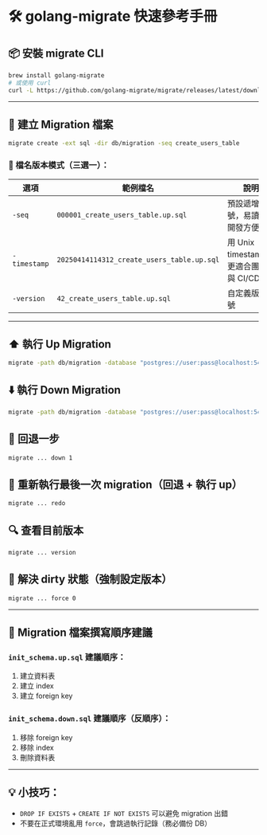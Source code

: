 # 🛠️ golang-migrate 快速參考手冊

## 📦 安裝 migrate CLI

```bash
brew install golang-migrate
# 或使用 curl
curl -L https://github.com/golang-migrate/migrate/releases/latest/download/migrate.darwin-amd64.tar.gz | tar xvz
```

---

## 📁 建立 Migration 檔案

```bash
migrate create -ext sql -dir db/migration -seq create_users_table
```

### 🔧 檔名版本模式（三選一）：

| 選項         | 範例檔名                                  | 說明                      |
|--------------|--------------------------------------------|---------------------------|
| `-seq`       | `000001_create_users_table.up.sql`         | 預設遞增編號，易讀、開發方便 |
| `-timestamp` | `20250414114312_create_users_table.up.sql` | 用 Unix timestamp，更適合團隊與 CI/CD |
| `-version`   | `42_create_users_table.up.sql`             | 自定義版本號              |

---

## ⬆️ 執行 Up Migration

```bash
migrate -path db/migration -database "postgres://user:pass@localhost:5432/dbname?sslmode=disable" up
```

## ⬇️ 執行 Down Migration

```bash
migrate -path db/migration -database "postgres://user:pass@localhost:5432/dbname?sslmode=disable" down
```

## 🔁 回退一步

```bash
migrate ... down 1
```

## 🔄 重新執行最後一次 migration（回退 + 執行 up）

```bash
migrate ... redo
```

## 🔍 查看目前版本

```bash
migrate ... version
```

## 🧹 解決 dirty 狀態（強制設定版本）

```bash
migrate ... force 0
```

---

## 📌 Migration 檔案撰寫順序建議

### `init_schema.up.sql` 建議順序：
1. 建立資料表
2. 建立 index
3. 建立 foreign key

### `init_schema.down.sql` 建議順序（反順序）：
1. 移除 foreign key
2. 移除 index
3. 刪除資料表

---

## 💡 小技巧：

- `DROP IF EXISTS` + `CREATE IF NOT EXISTS` 可以避免 migration 出錯
- 不要在正式環境亂用 `force`，會跳過執行記錄（務必備份 DB）